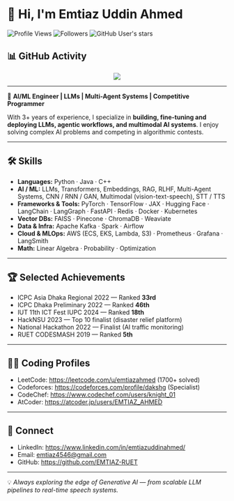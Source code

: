 # 👋 Hi, I'm Emtiaz Uddin Ahmed

![Profile Views](https://komarev.com/ghpvc/?username=EMTIAZ-RUET&color=blueviolet&style=flat)
![Followers](https://img.shields.io/github/followers/EMTIAZ-RUET?label=Followers&style=flat-square&color=blue)
![GitHub User's stars](https://img.shields.io/github/stars/EMTIAZ-RUET?style=flat-square&color=yellow)

## 📊 GitHub Activity

<div align="center">
  <img src="https://github-readme-activity-graph.vercel.app/graph?username=EMTIAZ-RUET&theme=tokyo-night&hide_border=true" />
</div>

---

🚀 **AI/ML Engineer | LLMs | Multi-Agent Systems | Competitive Programmer**

With 3+ years of experience, I specialize in **building, fine-tuning and deploying LLMs, agentic workflows, and multimodal AI systems**. I enjoy solving complex AI problems and competing in algorithmic contests.

---

## 🛠️ Skills

- **Languages:** Python · Java · C++  
- **AI / ML:** LLMs, Transformers, Embeddings, RAG, RLHF, Multi-Agent Systems, CNN / RNN / GAN, Multimodal (vision-text-speech), STT / TTS  
- **Frameworks & Tools:** PyTorch · TensorFlow · JAX · Hugging Face · LangChain · LangGraph · FastAPI · Redis · Docker · Kubernetes  
- **Vector DBs:** FAISS · Pinecone · ChromaDB · Weaviate  
- **Data & Infra:** Apache Kafka · Spark · Airflow  
- **Cloud & MLOps:** AWS (ECS, EKS, Lambda, S3) · Prometheus · Grafana · LangSmith  
- **Math:** Linear Algebra · Probability · Optimization

---

## 🏆 Selected Achievements

- ICPC Asia Dhaka Regional 2022 — Ranked **33rd**  
- ICPC Dhaka Preliminary 2022 — Ranked **46th**  
- IUT 11th ICT Fest IUPC 2024 — Ranked **18th**  
- HackNSU 2023 — Top 10 finalist (disaster relief platform)  
- National Hackathon 2022 — Finalist (AI traffic monitoring)  
- RUET CODESMASH 2019 — Ranked **5th**

---

## 👨‍💻 Coding Profiles

- LeetCode: https://leetcode.com/u/emtiazahmed (1700+ solved)  
- Codeforces: https://codeforces.com/profile/dakshg (Specialist)  
- CodeChef: https://www.codechef.com/users/knight_01  
- AtCoder: https://atcoder.jp/users/EMTIAZ_AHMED

---

## 🔗 Connect

- LinkedIn: https://www.linkedin.com/in/emtiazuddinahmed/  
- Email: emtiaz4546@gmail.com  
- GitHub: https://github.com/EMTIAZ-RUET

---

💡 *Always exploring the edge of Generative AI — from scalable LLM pipelines to real-time speech systems.*
